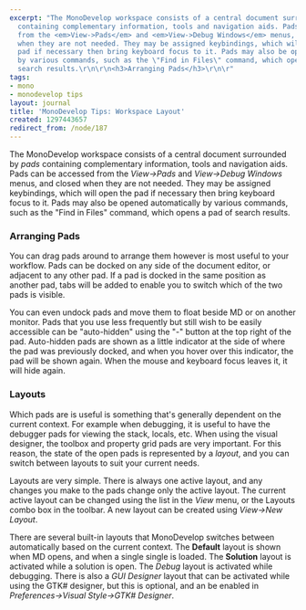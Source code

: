 ```yaml
---
excerpt: "The MonoDevelop workspace consists of a central document surrounded by <em>pads</em>
  containing complementary information, tools and navigation aids. Pads can be accessed
  from the <em>View->Pads</em> and <em>View->Debug Windows</em> menus, and closed
  when they are not needed. They may be assigned keybindings, which will open the
  pad if necessary then bring keyboard focus to it. Pads may also be opened automatically
  by various commands, such as the \"Find in Files\" command, which opens a pad of
  search results.\r\n\r\n<h3>Arranging Pads</h3>\r\n\r"
tags:
- mono
- monodevelop tips
layout: journal
title: 'MonoDevelop Tips: Workspace Layout'
created: 1297443657
redirect_from: /node/187
---
```

The MonoDevelop workspace consists of a central document surrounded by <em>pads</em> containing complementary information, tools and navigation aids. Pads can be accessed from the <em>View->Pads</em> and <em>View->Debug Windows</em> menus, and closed when they are not needed. They may be assigned keybindings, which will open the pad if necessary then bring keyboard focus to it. Pads may also be opened automatically by various commands, such as the "Find in Files" command, which opens a pad of search results.

<h3>Arranging Pads</h3>

You can drag pads around to arrange them however is most useful to your workflow. Pads can be docked on any side of the document editor, or adjacent to any other pad. If a pad is docked in the same position as another pad, tabs will be added to enable you to switch which of the two pads is visible.

You can even undock pads and move them to float beside MD or on another monitor. Pads that you use less frequently but still wish to be easily accessible can be "auto-hidden" using the "-" button at the top right of the pad. Auto-hidden pads are shown as a little indicator at the side of where the pad was previously docked, and when you hover over this indicator, the pad will be shown again. When the mouse and keyboard focus leaves it, it will hide again.

<h3>Layouts</h3>

Which pads are is useful is something that's generally dependent on the current context. For example when debugging, it is useful to have the debugger pads for viewing the stack, locals, etc. When using the visual designer, the toolbox and property grid pads are very important. For this reason, the state of the open pads is represented by a <em>layout</em>, and you can switch between layouts to suit your current needs.

Layouts are very simple. There is always one active layout, and any changes you make to the pads change only the active layout. The current active layout can be changed using the list in the <em>View</em> menu, or the Layouts combo box in the toolbar. A new layout can be created using <em>View->New Layout</em>.

There are several built-in layouts that MonoDevelop switches between automatically based on the current context. The <strong>Default</strong> layout is shown when MD opens, and when a single single is loaded. The <strong>Solution</strong> layout is activated while a solution is open. The <em>Debug</em> layout is activated while debugging. There is also a <em>GUI Designer</em> layout that can be activated while using the GTK# designer, but this is optional, and an be enabled in <em>Preferences->Visual Style->GTK# Designer</em>.
